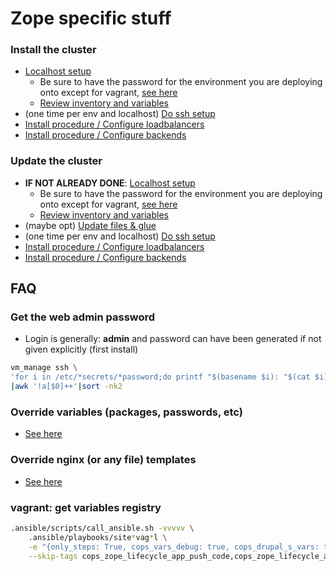 # Zope specific stuff

### <a name="install_cluster"/>Install the cluster
- [Localhost setup](deploy.md#prepare)
    - Be sure to have the password for the environment you are deploying onto except for vagrant, [see here](deploy.md#setupvault)
    - [Review inventory and variables](deploy.md#managevault)
- (one time per env and localhost) [Do ssh setup](deploy.md#sshdeploysetup)
- [Install procedure / Configure loadbalancers](deploy.md#install_haproxy)
- [Install procedure / Configure backends](deploy.md#install_app)

### <a name="update_cluster"/>Update the cluster
- **IF NOT ALREADY DONE**: [Localhost setup](deploy.md#prepare)
    - Be sure to have the password for the environment you are deploying onto except for vagrant, [see here](deploy.md#setupvault)
    - [Review inventory and variables](deploy.md#managevault)
- (maybe opt) [Update files & glue](deploy.md#code_sync)
- (one time per env and localhost) [Do ssh setup](deploy.md#sshdeploysetup)
- [Install procedure / Configure loadbalancers](deploy.md#install_haproxy)
- [Install procedure / Configure backends](deploy.md#install_app)

## FAQ
### <a name="password"/>Get the web admin password
- Login is generally: **admin** and password can have been generated if not given explicitly (first install)
```sh
vm_manage ssh \
'for i in /etc/*secrets/*password;do printf "$(basename $i): "$(cat $i)\\n;done'\
|awk '!a[$0]++'|sort -nk2
```

### <a name="varsedit"/>Override variables (packages, passwords, etc)
- [See here](usage.md#varswherehow)

### <a name="templatesedit"/>Override nginx (or any file) templates
- [See here](usage.md#ansibletemplates)

### <a name="seevar"/> vagrant: get variables registry
```sh
.ansible/scripts/call_ansible.sh -vvvvv \
    .ansible/playbooks/site*vag*l \
    -e "{only_steps: True, cops_vars_debug: true, cops_drupal_s_vars: true}" \
    --skip-tags cops_zope_lifecycle_app_push_code,cops_zope_lifecycle_app_setup
```
